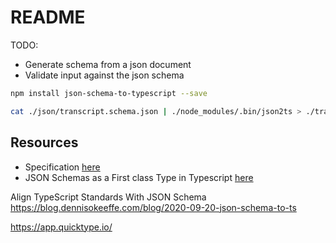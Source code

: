 # README

TODO:

* Generate schema from a json document
* Validate input against the json schema

```sh
npm install json-schema-to-typescript --save 
```

```sh
cat ./json/transcript.schema.json | ./node_modules/.bin/json2ts > ./transcript.d.ts
```

## Resources

* Specification [here](https://json-schema.org/specification.html)
* JSON Schemas as a First class Type in Typescript [here](https://medium.com/@realnoam/json-schemas-as-a-first-class-type-in-typescript-a2ff31ae9bc)

Align TypeScript Standards With JSON Schema 
https://blog.dennisokeeffe.com/blog/2020-09-20-json-schema-to-ts


https://app.quicktype.io/

